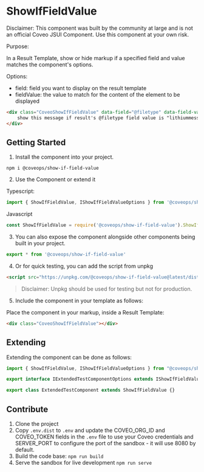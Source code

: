 # ShowIfFieldValue

Disclaimer: This component was built by the community at large and is not an official Coveo JSUI Component. Use this component at your own risk.

Purpose: 

In a Result Template, show or hide markup if a specified field and value matches the component's options.

Options:

- field: field you want to display on the result template
- fieldValue: the value to match for the content of the element to be displayed

```html
<div class="CoveoShowIfFieldValue" data-field="@filetype" data-field-value="lithiummessage">
    show this message if result's @filetype field value is "lithiummessage"
</div>
```

## Getting Started

1. Install the component into your project.

```
npm i @coveops/show-if-field-value
```

2. Use the Component or extend it

Typescript:

```javascript
import { ShowIfFieldValue, IShowIfFieldValueOptions } from '@coveops/show-if-field-value';
```

Javascript

```javascript
const ShowIfFieldValue = require('@coveops/show-if-field-value').ShowIfFieldValue;
```

3. You can also expose the component alongside other components being built in your project.

```javascript
export * from '@coveops/show-if-field-value'
```

4. Or for quick testing, you can add the script from unpkg

```html
<script src="https://unpkg.com/@coveops/show-if-field-value@latest/dist/index.min.js"></script>
```

> Disclaimer: Unpkg should be used for testing but not for production.

5. Include the component in your template as follows:

Place the component in your markup, inside a Result Template:

```html
<div class="CoveoShowIfFieldValue"></div>
```

## Extending

Extending the component can be done as follows:

```javascript
import { ShowIfFieldValue, IShowIfFieldValueOptions } from "@coveops/show-if-field-value";

export interface IExtendedTestComponentOptions extends IShowIfFieldValueOptions {}

export class ExtendedTestComponent extends ShowIfFieldValue {}
```

## Contribute

1. Clone the project
2. Copy `.env.dist` to `.env` and update the COVEO_ORG_ID and COVEO_TOKEN fields in the `.env` file to use your Coveo credentials and SERVER_PORT to configure the port of the sandbox - it will use 8080 by default.
3. Build the code base: `npm run build`
4. Serve the sandbox for live development `npm run serve`